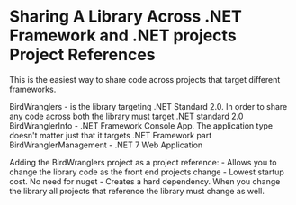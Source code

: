 # Sharing A Library Across .NET Framework and .NET projects Project References
This is the easiest way to share code across projects that target different frameworks. 

BirdWranglers - is the library targeting .NET Standard 2.0. In order to share any code across both the library must target .NET standard 2.0
BirdWranglerInfo - .NET Framework Console App. The application type doesn't matter just that it targets .NET Framework part
BirdWranglerManagement - .NET 7 Web Application

Adding the BirdWranglers project as a project reference:
    - Allows you to change the library code as the front end projects change
	- Lowest startup cost. No need for nuget 
	- Creates a hard dependency. When you change the library all projects that reference the library must change as well. 
